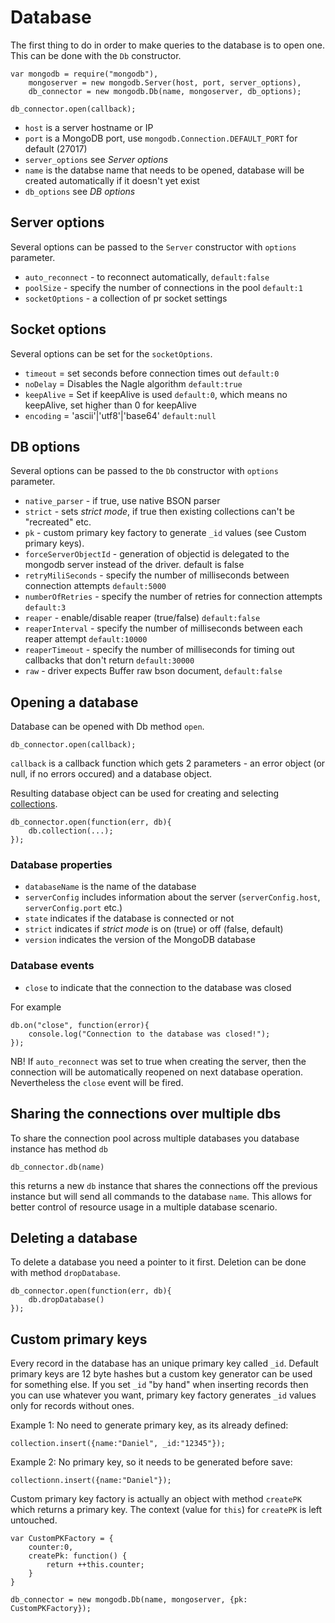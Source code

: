 Database
========

The first thing to do in order to make queries to the database is to open one. This can be done with the `Db` constructor.

    var mongodb = require("mongodb"),
        mongoserver = new mongodb.Server(host, port, server_options),
        db_connector = new mongodb.Db(name, mongoserver, db_options);
        
    db_connector.open(callback);
    
* `host` is a server hostname or IP
* `port` is a MongoDB port, use `mongodb.Connection.DEFAULT_PORT` for default (27017)
* `server_options` see *Server options*
* `name` is the databse name that needs to be opened, database will be created automatically if it doesn't yet exist
* `db_options` see *DB options*

## Server options
Several options can be passed to the `Server` constructor with `options` parameter.  
  
* `auto_reconnect` - to reconnect automatically, `default:false`
* `poolSize` - specify the number of connections in the pool `default:1`
* `socketOptions` - a collection of pr socket settings

## Socket options
Several options can be set for the `socketOptions`.

* `timeout` = set seconds before connection times out `default:0`
* `noDelay` = Disables the Nagle algorithm `default:true`
* `keepAlive` = Set if keepAlive is used `default:0`, which means no keepAlive, set higher than 0 for keepAlive
* `encoding` = 'ascii'|'utf8'|'base64' `default:null`

## DB options

Several options can be passed to the `Db` constructor with `options` parameter.

* `native_parser` - if true, use native BSON parser 
* `strict` - sets *strict mode*, if true then existing collections can't be "recreated" etc.
* `pk` - custom primary key factory to generate `_id` values (see Custom primary keys).
* `forceServerObjectId` - generation of objectid is delegated to the mongodb server instead of the driver. default is false
* `retryMiliSeconds` - specify the number of milliseconds between connection attempts `default:5000`
* `numberOfRetries` - specify the number of retries for connection attempts `default:3`
* `reaper` - enable/disable reaper (true/false) `default:false`
* `reaperInterval` - specify the number of milliseconds between each reaper attempt `default:10000`
* `reaperTimeout` - specify the number of milliseconds for timing out callbacks that don't return `default:30000`
* `raw` - driver expects Buffer raw bson document, `default:false`

## Opening a database

Database can be opened with Db method `open`. 

    db_connector.open(callback);

`callback` is a callback function which gets 2 parameters - an error object (or null, if no errors occured) and a database object.

Resulting database object can be used for creating and selecting [collections](collections.md).

    db_connector.open(function(err, db){
        db.collection(...);
    });

### Database properties

* `databaseName` is the name of the database
* `serverConfig` includes information about the server (`serverConfig.host`, `serverConfig.port` etc.)
* `state` indicates if the database is connected or not
* `strict` indicates if *strict mode* is on (true) or off (false, default)
* `version` indicates the version of the MongoDB database

### Database events

* `close` to indicate that the connection to the database was closed
  
For example

    db.on("close", function(error){
        console.log("Connection to the database was closed!");
    });
    
NB! If `auto_reconnect` was set to true when creating the server, then the connection will be automatically reopened on next database operation. Nevertheless the `close` event will be fired.

## Sharing the connections over multiple dbs

To share the connection pool across multiple databases you database instance has method `db`

	db_connector.db(name)
	
this returns a new `db` instance that shares the connections off the previous instance but will send all commands to the database `name`. This allows for better control of resource usage in a multiple database scenario.

## Deleting a database

To delete a database you need a pointer to it first. Deletion can be done with method `dropDatabase`.

    db_connector.open(function(err, db){
        db.dropDatabase()
    });
    
## Custom primary keys

Every record in the database has an unique primary key called `_id`. Default primary keys are 12 byte hashes but a custom key generator can be used for something else. If you set `_id` "by hand" when inserting records then you can use whatever you want, primary key factory generates `_id` values only for records without ones.

Example 1: No need to generate primary key, as its already defined:

    collection.insert({name:"Daniel", _id:"12345"});

Example 2: No primary key, so it needs to be generated before save:

    collectionn.insert({name:"Daniel"});

Custom primary key factory is actually an object with method `createPK` which returns a primary key. The context (value for `this`) for `createPK` is left untouched.

    var CustomPKFactory = {
        counter:0,
        createPk: function() {
            return ++this.counter;
        }
    } 

    db_connector = new mongodb.Db(name, mongoserver, {pk: CustomPKFactory});

